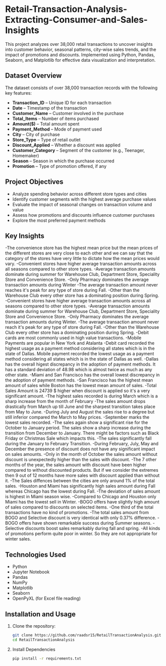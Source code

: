 # Retail-Transaction-Analysis-Extracting-Consumer-and-Sales-Insights
This project analyzes over 38,000 retail transactions to uncover insights into customer behavior, seasonal patterns, city-wise sales trends, and the impact of promotions and discounts. Implemented using Python, Pandas, Seaborn, and Matplotlib for effective data visualization and interpretation.



## Dataset Overview

The dataset consists of over 38,000 transaction records with the following key features:

- **Transaction_ID** – Unique ID for each transaction
- **Date** – Timestamp of the transaction
- **Customer_Name** – Customer involved in the purchase
- **Total_Items** – Number of items purchased
- **Amount($)** – Total amount spent
- **Payment_Method** – Mode of payment used
- **City** – City of purchase
- **Store_Type** – Type of retail outlet
- **Discount_Applied** – Whether a discount was applied
- **Customer_Category** – Segment of the customer (e.g., Teenager, Homemaker)
- **Season** – Season in which the purchase occurred
- **Promotion** – Type of promotion offered, if any

## Project Objectives

- Analyze spending behavior across different store types and cities
- Identify customer segments with the highest average purchase values
- Evaluate the impact of seasonal changes on transaction volume and value
- Assess how promotions and discounts influence customer purchases
- Explore the most preferred payment methods

## Key Insights

-The convenience store has the highest mean price but the mean prices of the different stores are very close to each other and we can say that the category of the stores have very little to dictate how the mean prices would vary.
-Convenient stores have higher average transaction amounts across all seasons compared to other store types.
-Average transaction amounts dominate during summer for Warehouse Club, Department Store, Speciality Store and Convenience Store.
-Only Pharmacy dominates the average transaction amounts during Winter
-The average transaction amount never reaches it's peak for any type of store during Fall.
-Other than the Warehouse Club every other store has a dominating position during Spring.
-Convenient stores have higher average transaction amounts across all seasons compared to other store types.
-Average transaction amounts dominate during summer for Warehouse Club, Department Store, Speciality Store and Convenience Store.
-Only Pharmacy dominates the average transaction amounts during Winter.
-The average transaction amount never reach it's peak for any type of store during Fall.
-Other than the Warehouse Club every other store has a dominating position during Spring.
-Debit cards are most commonly used in high value transactions.
-Mobile Payments are popular in New York and Atalanta
-Debit card recorded the highest usage as a payment method considering all states which is in the state of Dallas. Mobile payment recorded the lowest usage as a payment method considering all states which is in the state 
 of Dallas as well.
-Dallas has the overall higest discrepancy in the adoption of payment methods. It has a standard deviation of 48.98 which is almost twice as much as any other state.
-Miami and San Francisco has the overall lowest discrepancy in the adoption of payment methods.
-San Francisco has the highest mean amount of sales while Boston has the lowest mean amount of sales.
-Total Sales Amount is 24739 $ higher when discount is applied so it's a very significant amount.
-The highest sales recorded is during March which is a sharp increase from the month of February
-The sales amount drops drastically from March up till June and the sharpest transition takes place from May to June.
-During July and August the sales rise to a degree but still inferior compared the March to May prices.
-September marks the lowest sales recorded.
-The sales again show a significant rise for the October to January period. The sales show a sharp increase during the transition from December to January. There might be factors such as Black Friday or Christmas Sale 
 which impacts this.
-The sales significantly fall during the January to February Transition.
-During February, July, May and December the presence of discount does not have any significant impact on sales amounts.
-Only in the month of October the sales amount without discount is unexpectedly higher than the sales with discount.
-The 7 other months of the year, the sales amount with discount have been higher compared to without discounted products. But if we consider the extremes then 9 out of 12 months have more sales with discount applied than 
 without it.
-The Sales diffences between the cities are only around 1% of the total sales.
-Houston and Miami has significantly high sales amount during Fall whereas Chicago has the lowest during Fall.
-The deviation of sales amount is highest in Miami season wise.
-Compared to Chicago and Houston only Miami has the lowest sell in Winter.
-BOGO offers have slightly high amount of sales compared to discounts on selected items.
-One third of the total transactions have no kind of promotions.
-The total sales amount from BOGO and Selective discount is very identical with only 0.37% difference.
-BOGO offers have shown remarkable success during Summer seasons.
-Selective discounts boost sales remarkably during fall and spring.
-All kinds of promotions perform quite poor in winter. So they are not appropriate for winter sales.


## Technologies Used

- Python
- Jupyter Notebook
- Pandas
- NumPy
- Matplotlib
- Seaborn
- OpenPyXL (for Excel file reading)


## Installation and Usage

1. Clone the repository:

   ```bash
   git clone https://github.com/raadsr15/RetailTransactionAnalysis.git
   cd RetailTransactionAnalysis

2. Install Dependencies
    ```bash
    pip install -r requirements.txt
